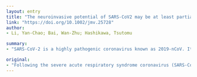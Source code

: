 ```yaml
---
layout: entry
title: "The neuroinvasive potential of SARS-CoV2 may be at least partially responsible for the respiratory failure of COVID-19 patients"
link: "https://doi.org/10.1002/jmv.25728"
author:
- Li, Yan-Chao; Bai, Wan-Zhu; Hashikawa, Tsutomu

summary:
- "SARS-CoV-2 is a highly pathogenic coronavirus known as 2019-nCoV. It causes acute, highly lethal pneumonia (COVID-19) with clinical symptoms similar to those reported for SARS. Some COVID19 patients also showed neurologic signs such as headache, nausea and vomiting. The infection has been reported in the brains from both patients and experimental animals."

original:
- "Following the severe acute respiratory syndrome coronavirus (SARS-CoV) and Middle East respiratory syndrome coronavirus (MERS-CoV), another highly pathogenic coronavirus named SARS-CoV-2 (previously known as 2019-nCoV) emerged in December 2019 in Wuhan, China, and rapidly spreads around the world. This virus shares highly homological sequence with SARS-CoV, and causes acute, highly lethal pneumonia (COVID-19) with clinical symptoms similar to those reported for SARS-CoV and MERS-CoV. The most characteristic symptom of COVID-19 patients is respiratory distress, and most of the patients admitted to the intensive care could not breathe spontaneously. Additionally, some COVID-19 patients also showed neurologic signs such as headache, nausea and vomiting. Increasing evidence shows that coronavriruses are not always confined to the respiratory tract and that they may also invade the central nervous system inducing neurological diseases. The infection of SARS-CoV has been reported in the brains from both patients and experimental animals, where the brainstem was heavily infected. Furthermore, some coronaviruses have been demonstrated able to spread via a synapse-connected route to the medullary cardiorespiratory center from the mechano- and chemoreceptors in the lung and lower respiratory airways. In light of the high similarity between SARS-CoV and SARS-CoV2, it is quite likely that the potential invasion of SARS-CoV2 is partially responsible for the acute respiratory failure of COVID-19 patients. Awareness of this will have important guiding significance for the prevention and treatment of the SARS-CoV-2-induced respiratory failure. (229 words) This article is protected by copyright. All rights reserved."
---
```


